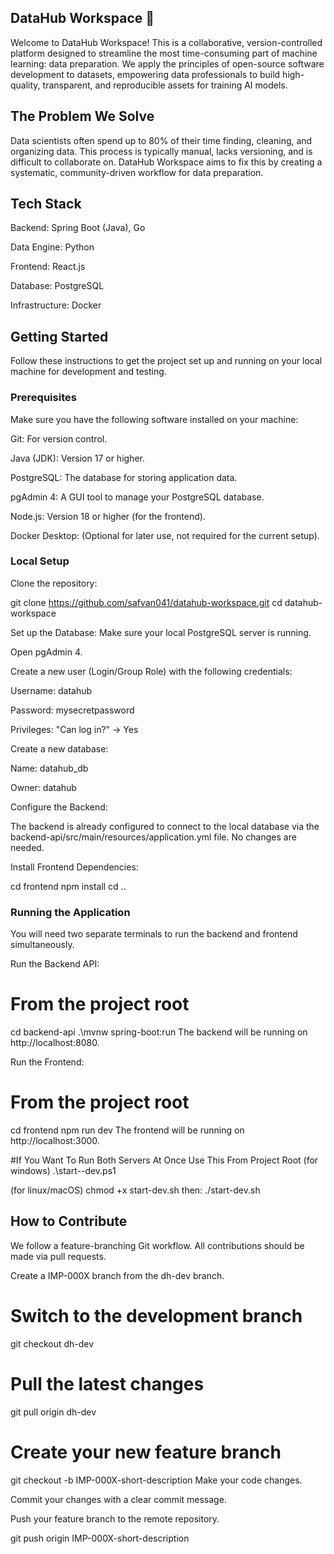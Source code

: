 
DataHub Workspace 🚀
---------------------------
Welcome to DataHub Workspace! This is a collaborative, version-controlled platform designed to streamline the most time-consuming part of machine learning: data preparation. We apply the principles of open-source software development to datasets, empowering data professionals to build high-quality, transparent, and reproducible assets for training AI models.

## The Problem We Solve
Data scientists often spend up to 80% of their time finding, cleaning, and organizing data. This process is typically manual, lacks versioning, and is difficult to collaborate on. DataHub Workspace aims to fix this by creating a systematic, community-driven workflow for data preparation.

## Tech Stack
Backend: Spring Boot (Java), Go

Data Engine: Python

Frontend: React.js

Database: PostgreSQL

Infrastructure: Docker

## Getting Started
Follow these instructions to get the project set up and running on your local machine for development and testing.

### Prerequisites
Make sure you have the following software installed on your machine:

Git: For version control.

Java (JDK): Version 17 or higher.

PostgreSQL: The database for storing application data.

pgAdmin 4: A GUI tool to manage your PostgreSQL database.

Node.js: Version 18 or higher (for the frontend).

Docker Desktop: (Optional for later use, not required for the current setup).

### Local Setup
Clone the repository:

git clone https://github.com/safvan041/datahub-workspace.git
cd datahub-workspace

Set up the Database:
Make sure your local PostgreSQL server is running.

Open pgAdmin 4.

Create a new user (Login/Group Role) with the following credentials:

Username: datahub

Password: mysecretpassword

Privileges: "Can log in?" -> Yes

Create a new database:

Name: datahub_db

Owner: datahub

Configure the Backend:

The backend is already configured to connect to the local database via the backend-api/src/main/resources/application.yml file. No changes are needed.

Install Frontend Dependencies:

cd frontend
npm install
cd ..

### Running the Application
You will need two separate terminals to run the backend and frontend simultaneously.

Run the Backend API:

# From the project root
cd backend-api
.\mvnw spring-boot:run
The backend will be running on http://localhost:8080.

Run the Frontend:

# From the project root
cd frontend
npm run dev
The frontend will be running on http://localhost:3000.

#If You Want To Run Both Servers At Once Use This From Project Root
(for windows)
    .\start--dev.ps1 

(for linux/macOS)
    chmod +x start-dev.sh
then:
    ./start-dev.sh


## How to Contribute
We follow a feature-branching Git workflow. All contributions should be made via pull requests.

Create a IMP-000X branch from the dh-dev branch.


# Switch to the development branch
git checkout dh-dev

# Pull the latest changes
git pull origin dh-dev

# Create your new feature branch
git checkout -b IMP-000X-short-description
Make your code changes.

Commit your changes with a clear commit message.

Push your feature branch to the remote repository.

git push origin IMP-000X-short-description


